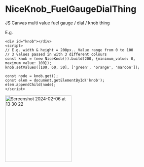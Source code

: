 # NiceKnob_FuelGaugeDialThing

JS Canvas multi value fuel gauge / dial / knob thing


E.g.
```
<div id="knob"></div>
<script>
// E.g. width & height = 200px.. Value range from 0 to 100
// 3 values passed in with 3 different colours
const knob = (new NiceKnob()).build(200, {minimum_value: 0, maximum_value: 100});
knob.setValues([100, 60, 50], ['green', 'orange', 'maroon']);

const node = knob.get();
const elem = document.getElementById('knob');
elem.appendChild(node);
</script>
```

<img width="215" alt="Screenshot 2024-02-06 at 13 30 22" src="https://github.com/tombrown86/NiceKnob_FuelGaugeDialThing/assets/15341007/2a9df738-c444-4d11-8f8a-82c678551786">
